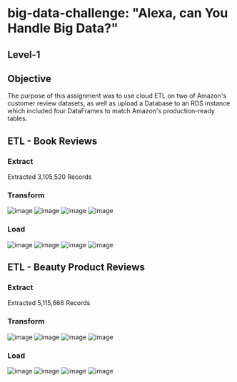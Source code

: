 # big-data-challenge: "Alexa, can You Handle Big Data?"
## Level-1

## Objective 
The purpose of this assignment was to use cloud ETL on two of Amazon's customer review datasets, as well as upload a Database to an RDS instance which included four DataFrames to match Amazon's production-ready tables.


## ETL - Book Reviews
### Extract
Extracted 3,105,520 Records

### Transform
![image](level-1/images/book_review.png)
![image](level-1/images/book_product.png)
![image](level-1/images/book_customer.png)
![image](level-1/images/book_vine.png)

### Load

![image](level-1/images/book_load_review.png)
![image](level-1/images/book_load_customers.png)
![image](level-1/images/book_load_products.png)
![image](level-1/images/book_load_vine.png)

## ETL - Beauty Product Reviews
### Extract
Extracted 5,115,666 Records

### Transform
![image](level-1/images/beauty_review.png)
![image](level-1/images/beauty_product.png)
![image](level-1/images/beauty_customer.png)
![image](level-1/images/beauty_vine.png)

### Load

![image](level-1/images/beauty_load_review.png)
![image](level-1/images/beauty_load_product.png)
![image](level-1/images/beauty_load_customer.png)
![image](level-1/images/beauty_load_vine.png)
